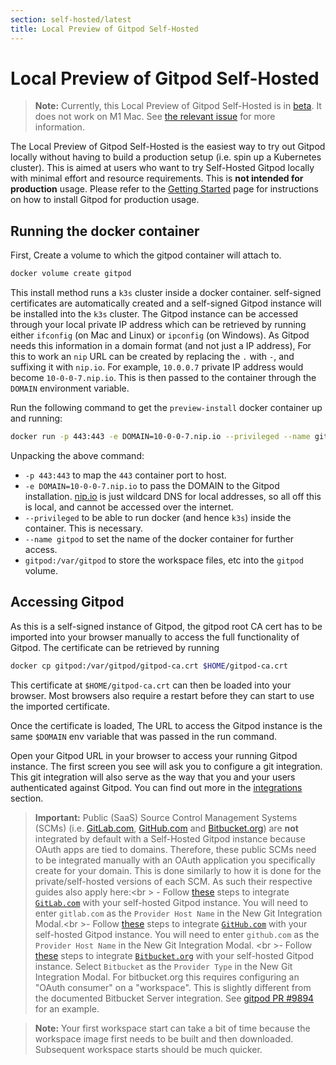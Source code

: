 ```yaml
---
section: self-hosted/latest
title: Local Preview of Gitpod Self-Hosted
---
```


<script context="module"> 
  export const prerender = true;
</script>

# Local Preview of Gitpod Self-Hosted

> **Note:** Currently, this Local Preview of Gitpod Self-Hosted is in [beta](../../references/gitpod-releases). It does not work on M1 Mac. See [the relevant issue](https://github.com/gitpod-io/gitpod/issues/9075) for more information.

The Local Preview of Gitpod Self-Hosted is the easiest way to try out Gitpod locally without having to build a production setup (i.e. spin up a Kubernetes cluster). This is aimed at users who want to try Self-Hosted Gitpod locally with minimal effort and resource requirements. This is **not intended for production** usage. Please refer to the [Getting Started](./getting-started) page for instructions on how to install Gitpod for production usage.

## Running the docker container

First, Create a volume to which the gitpod container will attach to.

```bash
docker volume create gitpod
```

This install method runs a `k3s` cluster inside a docker container. self-signed certificates are automatically created and a self-signed Gitpod instance will be installed into the `k3s` cluster.
The Gitpod instance can be accessed through your local private IP address which can be retrieved by running either `ifconfig` (on Mac and Linux) or `ipconfig` (on Windows).
As Gitpod needs this information in a domain format (and not just a IP address), For this to work an `nip` URL can be created by replacing the `.` with `-`, and suffixing it with `nip.io`. For example, `10.0.0.7` private IP address would become `10-0-0-7.nip.io`. This is then passed to the container through the `DOMAIN` environment variable.

Run the following command to get the `preview-install` docker container up and running:

```bash
docker run -p 443:443 -e DOMAIN=10-0-0-7.nip.io --privileged --name gitpod --rm -it -v gitpod:/var/gitpod eu.gcr.io/gitpod-core-dev/build/preview-install
```

Unpacking the above command:

- `-p 443:443` to map the `443` container port to host.
- `-e DOMAIN=10-0-0-7.nip.io` to pass the DOMAIN to the Gitpod installation. [nip.io](https://nip.io/) is just wildcard DNS for local addresses, so all off this is local, and cannot be accessed over the internet.
- `--privileged` to be able to run docker (and hence `k3s`) inside the container. This is necessary.
- `--name gitpod` to set the name of the docker container for further access.
- `gitpod:/var/gitpod` to store the workspace files, etc into the `gitpod` volume.

## Accessing Gitpod

As this is a self-signed instance of Gitpod, the gitpod root CA cert has to be imported into your browser manually to access the full functionality of Gitpod. The certificate can be retrieved by running

```bash
docker cp gitpod:/var/gitpod/gitpod-ca.crt $HOME/gitpod-ca.crt
```

This certificate at `$HOME/gitpod-ca.crt` can then be loaded into your browser. Most browsers also require a restart before they can start to use the imported certificate.

Once the certificate is loaded, The URL to access the Gitpod instance is the same `$DOMAIN` env variable that was passed in the run command.

Open your Gitpod URL in your browser to access your running Gitpod instance. The first screen you see will ask you to configure a git integration. This git integration will also serve as the way that you and your users authenticated against Gitpod. You can find out more in the [integrations](../../integrations) section.

> **Important:** Public (SaaS) Source Control Management Systems (SCMs) (i.e. [GitLab.com](http://Gitlab.com), [GitHub.com](http://github.com/) and [Bitbucket.org](http://Bitbucket.org)) are **not** integrated by default with a Self-Hosted Gitpod instance because OAuth apps are tied to domains. Therefore, these public SCMs need to be integrated manually with an OAuth application you specifically create for your domain. This is done similarly to how it is done for the private/self-hosted versions of each SCM. As such their respective guides also apply here:<br \> - Follow [these](../../gitlab-integration#registering-a-self-hosted-gitlab-installation) steps to integrate [`GitLab.com`](https://gitlab.com/) with your self-hosted Gitpod instance. You will need to enter `gitlab.com` as the `Provider Host Name` in the New Git Integration Modal.<br \>- Follow [these](../../github-enterprise-integration) steps to integrate [`GitHub.com`](http://github.com) with your self-hosted Gitpod instance. You will need to enter `github.com` as the `Provider Host Name` in the New Git Integration Modal. <br \>- Follow [these](../../bitbucket-server-integration) steps to integrate [`Bitbucket.org`](https://bitbucket.org/) with your self-hosted Gitpod instance. Select `Bitbucket` as the `Provider Type` in the New Git Integration Modal. For bitbucket.org this requires configuring an "OAuth consumer" on a "workspace". This is slightly different from the documented Bitbucket Server integration. See [gitpod PR #9894](https://github.com/gitpod-io/gitpod/pull/9894#pullrequestreview-969013833) for an example.

> **Note:** Your first workspace start can take a bit of time because the workspace image first needs to be built and then downloaded. Subsequent workspace starts should be much quicker.
